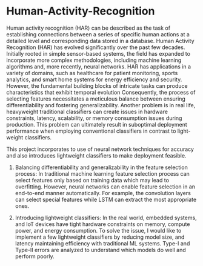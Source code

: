 # Human-Activity-Recognition
Human activity recognition (HAR) can be described as the task of establishing connections between a series of specific human actions at a detailed level and corresponding data stored in a database. Human Activity Recognition (HAR) has evolved significantly over the past few decades. Initially rooted in simple sensor-based systems, the field has expanded to incorporate more complex methodologies, including machine learning algorithms and, more recently, neural networks. HAR has applications in a variety of domains, such as healthcare for patient monitoring, sports analytics, and smart home systems for energy efficiency and security. However,  the fundamental building blocks of intricate tasks can produce characteristics that exhibit temporal evolution   Consequently, the process of selecting features necessitates a meticulous balance between ensuring differentiability and fostering generalizability. Another problem is in real life, heavyweight traditional classifiers can create issues in hardware constraints, latency, scalability, or memory consumption issues during production. This problem can ultimately result in suboptimal deployment performance when employing conventional classifiers in contrast to light-weight classifiers. 

This project incorporates to use of neural network techniques for accuracy and also introduces lightweight classifiers to make deployment feasible. 

1. Balancing differentiability and generalizability in the feature selection process: In traditional machine
learning feature selection process can select features only based on training data which may lead to
overfitting. However, neural networks can enable feature selection in an end-to-end manner automatically. For example, the convolution layers can select special features while LSTM can extract the most appropriate ones. 

2. Introducing lightweight classifiers: In the real world, embedded systems, and IoT devices have tight hardware
constraints on memory, compute power, and energy consumption. To solve the issue, I would like to
implement a few lightweight classifiers by reducing model size, and latency maintaining efficiency with
traditional ML systems. Type-I and Type-II errors are analyzed to understand which models do well and perform poorly.
